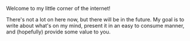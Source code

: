 Welcome to my little corner of the internet!

There's not a lot on here now, but there will be in the future. My goal is to write about what's on my mind, present it in an easy to consume manner, and (hopefully) provide some value to you.
